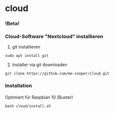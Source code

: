 # cloud

### !Beta!

### Cloud-Software "Nextcloud" installieren

1. git installieren
```
sudo apt install git
```

2. Installer via git downloaden
```
git clone https://github.com/me-cooper/cloud.git
```

### Installation

####

Optimiert für Raspbian 10 (Buster)
```
bash cloud/install.sh
```

